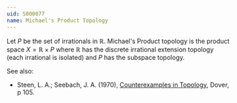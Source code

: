 ```yaml
---
uid: S000077
name: Michael's Product Topology
---
```

Let $P$ be the set of irrationals in $\mathbb{R}$. Michael's Product topology is the product space $X = \mathbb{R} \times P$ where $\mathbb{R}$ has the discrete irrational extension topology (each irrational is isolated) and $P$ has the subspace topology.

See also:

* Steen, L. A.; Seebach, J. A. (1970), [Counterexamples in Topology](http://books.google.com/books/about/Counterexamples_in_Topology.html?id=DkEuGkOtSrUC), Dover, p 105.

